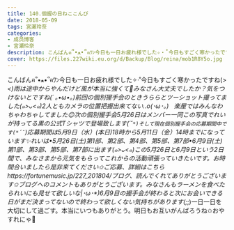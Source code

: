 ```yaml
---
title: 140.個握の日ねここんび
date: 2018-05-09
tags: 宮瀬玲奈
categories: 
- 成员博客
- 宮瀬玲奈
description: こんばんฅ՞•ﻌ•՞ฅﾜﾝ今日も一日お疲れ様でした✧‧˚今日もすごく寒かったですね(&gt;_&lt;)雨は途中からやんだけど風が本当に強くて🍃みなさん大丈夫でしたか？気をつけないとですね(´ ｡•ω•｡)前回の個別握手会のとき...
cover: https://files.227wiki.eu.org/d/Backup/Blog/reina/mob1R8Y5o.jpg 
---
```


こんばんฅ՞•ﻌ•՞ฅﾜﾝ今日も一日お疲れ様でした✧‧˚今日もすごく寒かったですね(>_<)雨は途中からやんだけど風が本当に強くて🍃みなさん大丈夫でしたか？気をつけないとですね(´ ｡•ω•｡)前回の個別握手会のときうららとツーショット撮ってました(๑>ᴗ<๑)2人ともカメラの位置把握出来てない..o(･ω･｡)   楽屋ではみんなわちゃわちゃしてました😊次の個別握手会5月26日はメンバー一同この写真でれいが持ってる黒の公式Tシャツで登場致します(*´˘`*)そして現在個別握手会の応募期間中です(*´˘`*)応募期間は5月9日（水）(本日)18時から5月11日（金）14時までになっています✨れいは•5月26日(土)第1部、第2部、第4部、第5部、第7部•6月9日(土)第1部、第3部、第5部、第7部に出ます(๑>ᴗ<๑)この5月26日と6月9日という2日間で、みなさまから元気をもらってこれからの活動頑張っていきたいです。お時間合いましたら是非来てください✩ご応募、詳細はこちらhttps://fortunemusic.jp/227_201804/ブログ、読んでくれてありがとうございます✩ブログへのコメントもありがとうございます。みなさんもラーメンを食べたられいにも見せて欲しいな|･ω･*)6月9日の握手会が終わると次にお会いできる日がまだ決まってないので終わって欲しくない気持ちがあります(;_;)一日一日を大切にして過ごす。本当にいつもありがとう。明日もお互いがんばろうね✩おやすれにゃ💓


